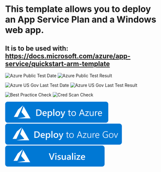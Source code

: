 # This template allows you to deploy an App Service Plan and a Windows web app.
## It is to be used with: https://docs.microsoft.com/azure/app-service/quickstart-arm-template

![Azure Public Test Date](https://azurequickstartsservice.blob.core.windows.net/badges/101-app-service-quickstart-windows/PublicLastTestDate.svg)
![Azure Public Test Result](https://azurequickstartsservice.blob.core.windows.net/badges/101-app-service-quickstart-windows/PublicDeployment.svg)

![Azure US Gov Last Test Date](https://azurequickstartsservice.blob.core.windows.net/badges/101-app-service-quickstart-windows/FairfaxLastTestDate.svg)
![Azure US Gov Last Test Result](https://azurequickstartsservice.blob.core.windows.net/badges/101-app-service-quickstart-windows/FairfaxDeployment.svg)

![Best Practice Check](https://azurequickstartsservice.blob.core.windows.net/badges/101-app-service-quickstart-windows/BestPracticeResult.svg)
![Cred Scan Check](https://azurequickstartsservice.blob.core.windows.net/badges/101-app-service-quickstart-windows/CredScanResult.svg)

[![Deploy To Azure](https://raw.githubusercontent.com/Azure/azure-quickstart-templates/master/1-CONTRIBUTION-GUIDE/images/deploytoazure.svg?sanitize=true)](https://portal.azure.com/#create/Microsoft.Template/uri/https%3A%2F%2Fraw.githubusercontent.com%2FAzure%2Fazure-quickstart-templates%2Fmaster%2F101-app-service-quickstart-windows%2Fazuredeploy.json)
[![Deploy To Azure US Gov](https://raw.githubusercontent.com/Azure/azure-quickstart-templates/master/1-CONTRIBUTION-GUIDE/images/deploytoazuregov.svg?sanitize=true)](https://portal.azure.us/#create/Microsoft.Template/uri/https%3A%2F%2Fraw.githubusercontent.com%2FAzure%2Fazure-quickstart-templates%2Fmaster%2F101-app-service-quickstart-windows%2Fazuredeploy.json)
[![Visualize](https://raw.githubusercontent.com/Azure/azure-quickstart-templates/master/1-CONTRIBUTION-GUIDE/images/visualizebutton.svg?sanitize=true)](http://armviz.io/#/?load=https%3A%2F%2Fraw.githubusercontent.com%2FAzure%2Fazure-quickstart-templates%2Fmaster%2F101-app-service-quickstart-windows%2Fazuredeploy.json)    



